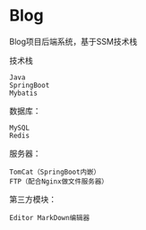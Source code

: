 # Blog
Blog项目后端系统，基于SSM技术栈
  

技术栈

	Java
	SpringBoot
	Mybatis
	
数据库：  

	MySQL
	Redis
	
服务器：

    TomCat（SpringBoot内嵌）
    FTP（配合Nginx做文件服务器）

第三方模块：
    
    Editor MarkDown编辑器
